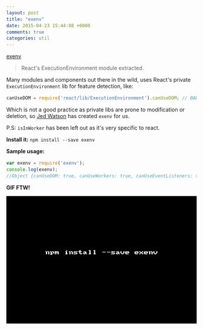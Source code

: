```yaml
---
layout: post
title: "exenv"
date: 2015-04-23 15:44:08 +0000
comments: true
categories: util
---
```


[exenv](http://npm.im/exenv)
> React's ExecutionEnvironment module extracted.

Many modules and components out there in the wild, uses React's private `ExecutionEnvironment` lib for feature detection, like:

```js
canUseDOM = require('react/lib/ExecutionEnvironment').canUseDOM; // BAD
```

Which is not a good practice as private libs are prone to modification or deletion, so [Jed Watson](http://www.thinkmill.com.au) has created
`exenv` for us.

P.S: `isInWorker` has been left out as it's very specific to react.

__Install it:__ `npm install --save exenv`

__Sample usage:__

```js
var exenv = require('exenv');
console.log(exenv);
//Object {canUseDOM: true, canUseWorkers: true, canUseEventListeners: true, canUseViewport: true}
```

__GIF FTW!__

![exenv](/images/exenv/exenv.gif)


